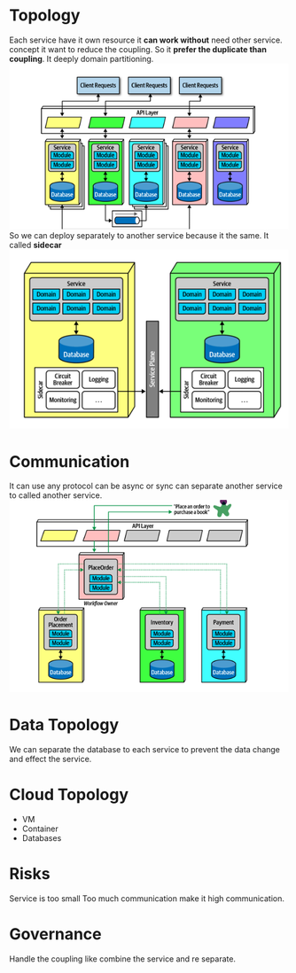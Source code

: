 # Topology
Each service have it own resource it **can work without** need other service.
concept it want to reduce the coupling. So it **prefer the duplicate than coupling**.
It deeply domain partitioning.
![](images/Pasted%20image%2020251013160458.png)
So we can deploy separately to another service because it the same. It called **sidecar**
![](images/Pasted%20image%2020251013160715.png)
# Communication
It can use any protocol can be async or sync can separate another service to called another service.
![](images/Pasted%20image%2020251013160922.png)
# Data Topology
We can separate the database to each service to prevent the data change and effect the service.
# Cloud Topology
- VM
- Container
- Databases
# Risks
Service is too small
Too much communication make it high communication.
# Governance
Handle the coupling like combine the service and re separate.